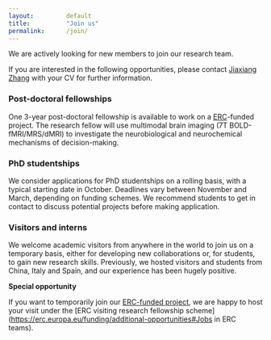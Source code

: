 ```yaml
---
layout: 		default
title: 			"Join us"
permalink: 		/join/
---
```


We are actively looking for new members to join our research team. 

If you are interested in the following opportunities, please contact [Jiaxiang Zhang](mailto:zhangj73@cardiff.ac.uk) with your CV for further information.

### Post-doctoral fellowships
One 3-year post-doctoral fellowship is available to work on a [ERC](https://erc.europa.eu)-funded project. The research fellow will use multimodal brain imaging (7T BOLD-fMRI/MRS/dMRI) to investigate the neurobiological and neurochemical mechanisms of decision-making.

### PhD studentships
We consider applications for PhD studentships on a rolling basis, with a typical starting date in October. Deadlines vary between November and March, depending on funding schemes. We recommend students to get in contact to discuss potential projects before making application.

### Visitors and interns
We welcome academic visitors from anywhere in the world to join us on a temporary basis, either for developing new collaborations or, for students, to gain new research skills. Previously, we hosted visitors and students from China, Italy and Spain, and our experience has been hugely positive.

<i class="fa fa-pencil-square-o fa-2x" aria-hidden="true" style="color: #F47E3E; font-size: 1.5em; !important"></i> **Special opportunity**

If you want to temporarily join our [ERC-funded project](http://cordis.europa.eu/project/rcn/207400_en.html), we are happy to host your visit under the [ERC visiting research fellowship scheme](https://erc.europa.eu/funding/additional-opportunities#Jobs in ERC teams).